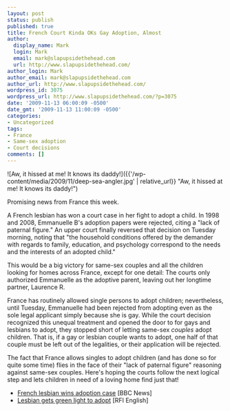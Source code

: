 ```yaml
---
layout: post
status: publish
published: true
title: French Court Kinda OKs Gay Adoption, Almost
author:
  display_name: Mark
  login: Mark
  email: mark@slapupsidethehead.com
  url: http://www.slapupsidethehead.com/
author_login: Mark
author_email: mark@slapupsidethehead.com
author_url: http://www.slapupsidethehead.com/
wordpress_id: 3075
wordpress_url: http://www.slapupsidethehead.com/?p=3075
date: '2009-11-13 06:00:09 -0500'
date_gmt: '2009-11-13 11:00:09 -0500'
categories:
- Uncategorized
tags:
- France
- Same-sex adoption
- Court decisions
comments: []
---
```

![Aw, it hissed at me! It knows its daddy!]({{'/wp-content/media/2009/11/deep-sea-angler.jpg' | relative_url}} "Aw, it hissed at me! It knows its daddy!")

Promising news from France this week.

A French lesbian has won a court case in her fight to adopt a child. In 1998 and 2008, Emmanuelle B's adoption papers were rejected, citing a "lack of paternal figure." An upper court finally reversed that decision on Tuesday morning, noting that "the household conditions offered by the demander with regards to family, education, and psychology correspond to the needs and the interests of an adopted child."

This would be a big victory for same-sex couples and all the children looking for homes across France, except for one detail: The courts only authorized Emmanuelle as the adoptive parent, leaving out her longtime partner, Laurence R.

France has routinely allowed single persons to adopt children; nevertheless, until Tuesday, Emmanuelle had been rejected from adopting even as the sole legal applicant simply because she is gay. While the court decision recognized this unequal treatment and opened the door to for gays and lesbians to adopt, they stopped short of letting same-sex _couples_ adopt children. That is, if a gay or lesbian couple wants to adopt, one half of that couple must be left out of the legalities, or their application will be rejected.

The fact that France allows singles to adopt children (and has done so for quite some time) flies in the face of their "lack of paternal figure" reasoning against same-sex couples. Here's hoping the courts follow the next logical step and lets children in need of a loving home find just that!

- [French lesbian wins adoption case](http://news.bbc.co.uk/2/hi/europe/8353558.stm) [BBC News]
- [Lesbian gets green light to adopt](http://www.rfi.fr/actuen/articles/119/article_5812.asp) [RFI English]
